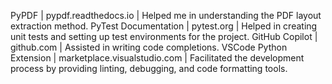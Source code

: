 PyPDF | pypdf.readthedocs.io | Helped me in understanding the PDF layout extraction method.
PyTest Documentation | pytest.org | Helped in creating unit tests and setting up test environments for the project.
GitHub Copilot | github.com | Assisted in writing code completions.
VSCode Python Extension | marketplace.visualstudio.com | Facilitated the development process by providing linting, debugging, and code formatting tools.